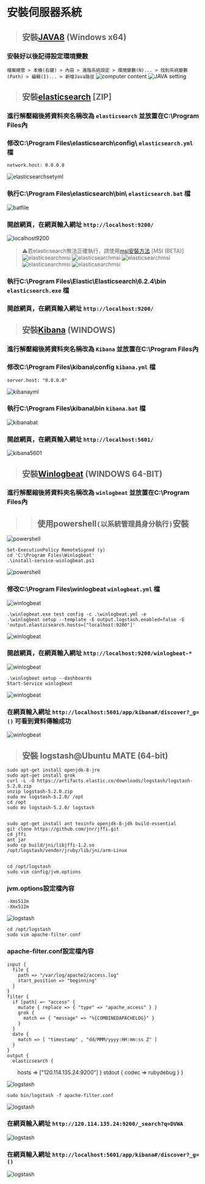 # **__安裝伺服器系統__**
> ## 安裝[JAVA8](http://www.oracle.com/technetwork/java/javase/downloads/jdk8-downloads-2133151.html) (Windows x64)
### 安裝好以後記得設定環境變數
`檔案總管 > 本機(右鍵) > 內容 > 進階系統設定 > 環境變數(N)... > 找到系統變數(Path) > 編輯(I)... > 新增Java路徑`
![computer content](image/computer.png)
![JAVA setting](image/javasetting.png)
> ## 安裝[elasticsearch](https://www.elastic.co/downloads/elasticsearch) [ZIP]
### 進行解壓縮後將資料夾名稱改為 `elasticsearch` 並放置在C:\Program Files內
### 修改C:\Program Files\elasticsearch\config\ `elasticsearch.yml` 檔
    network.host: 0.0.0.0
![elasticsearchsetyml](image/elasticsearchsetyml.png)
### 執行C:\Program Files\elasticsearch\bin\ `elasticsearch.bat` 檔
![batfile](image/elasticsearchbatfile.png)
### 開啟網頁，在網頁輸入網址 `http://localhost:9200/`
![localhost9200](image/localhost9200.png)
> ⚠若elasticsearch無法正確執行，請使用[msi安裝方法](https://www.elastic.co/downloads/elasticsearch) [MSI (BETA)]
![elasticsearchmsi](image/elasticsearchmsi1.png)
![elasticsearchmsi](image/elasticsearchmsi2.png)
![elasticsearchmsi](image/elasticsearchmsi3.png)
![elasticsearchmsi](image/elasticsearchmsi4.png)
![elasticsearchmsi](image/elasticsearchmsi5.png)                                 
### 執行C:\Program Files\Elastic\Elasticsearch\6.2.4\bin `elasticsearch.exe` 檔
### 開啟網頁，在網頁輸入網址 `http://localhost:9200/`
> ## 安裝[Kibana](https://www.elastic.co/downloads/kibana) (WINDOWS)
### 進行解壓縮後將資料夾名稱改為 `Kibana` 並放置在C:\Program Files內
### 修改C:\Program Files\kibana\config `kibana.yml` 檔
    server.host: "0.0.0.0"
![kibanayml](image/kibanayml.png)
### 執行C:\Program Files\kibana\bin `kibana.bat` 檔
![kibanabat](image/kibanabat.png)
### 開啟網頁，在網頁輸入網址 `http://localhost:5601/`
![kibana5601](image/kibana5601.png)
> ## 安裝[Winlogbeat](https://www.elastic.co/downloads/beats/winlogbeat) (WINDOWS 64-BIT)
### 進行解壓縮後將資料夾名稱改為 `winlogbeat` 並放置在C:\Program Files內
>> ## 使用powershell`(以系統管理員身分執行)`安裝    
![powershell](image/powershell1.png)

    Set-ExecutionPolicy RemoteSigned (y)
    cd 'C:\Program Files\Winlogbeat'
    .\install-service-winlogbeat.ps1

![powershell](image/powershell2.png)
### 修改C:\Program Files\winlogbeat `winlogbeat.yml` 檔
![winlogbeat](image/winlogbeatyml.png)

    .\winlogbeat.exe test config -c .\winlogbeat.yml -e
    .\winlogbeat setup --template -E output.logstash.enabled=false -E 'output.elasticsearch.hosts=["localhost:9200"]'

![winlogbeat](image/winlogbeat9200.png)
### 開啟網頁，在網頁輸入網址 `http://localhost:9200/winlogbeat-*`     
![winlogbeat](image/winlogbea9200web.png)

    .\winlogbeat setup --dashboards
    Start-Service winlogbeat
    
![winlogbeat](image/winlogbeatstart.png)
### 在網頁輸入網址 `http://localhost:5601/app/kibana#/discover?_g=()` 可看到資料傳輸成功
![winlogbeat](image/kibana5601after.png)
> ## 安裝 logstash@Ubuntu MATE (64-bit)

    sudo apt-get install openjdk-8-jre
    sudo apt-get install grok
    curl -L -O https://artifacts.elastic.co/downloads/logstash/logstash-5.2.0.zip
    unzip logstash-5.2.0.zip
    sudo mv logstash-5.2.0/ /opt
    cd /opt 
    sudo mv logstash-5.2.0/ logstash


    sudo apt-get install ant texinfo openjdk-8-jdk build-essential
    git clone https://github.com/jnr/jffi.git
    cd jffi
    ant jar
    sudo cp build/jni/libjffi-1.2.so /opt/logstash/vendor/jruby/lib/jni/arm-Linux


    cd /opt/logstash
    sudo vim config/jvm.options
    
### jvm.options設定檔內容

    -Xms512m
    -Xmx512m

![logstash](image/jvmoptions.png)

    cd /opt/logstash
    sudo vim apache-filter.conf

### apache-filter.conf設定檔內容

    input {
      file {
        path => "/var/log/apache2/access.log"
        start_position => "beginning"
      }
    }    
    filter {
      if [path] =~ "access" {
        mutate { replace => { "type" => "apache_access" } }
        grok {
          match => { "message" => "%{COMBINEDAPACHELOG}" }
        }
      }
      date {
        match => [ "timestamp" , "dd/MMM/yyyy:HH:mm:ss Z" ]
      }
    }    
    output {
      elasticsearch {
        hosts => ["120.114.135.24:9200"]
      }
      stdout { codec => rubydebug }
    }

![logstash](image/apache-filterconf.png)

    sudo bin/logstash -f apache-filter.conf

![logstash](image/-fapache-filter.png) 
### 在網頁輸入網址 `http://120.114.135.24:9200/_search?q=DVWA` 
![logstash](image/searchDVWA9200.png) 
### 在網頁輸入網址 `http://localhost:5601/app/kibana#/discover?_g=()` 
![logstash](image/5601finish.png) 
